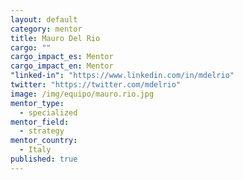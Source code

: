 ```yaml
---
layout: default
category: mentor
title: Mauro Del Rio
cargo: ""
cargo_impact_es: Mentor
cargo_impact_en: Mentor
"linked-in": "https://www.linkedin.com/in/mdelrio"
twitter: "https://twitter.com/mdelrio"
image: /img/equipo/mauro.rio.jpg
mentor_type: 
  - specialized
mentor_field: 
  - strategy
mentor_country: 
  - Italy
published: true
---
```


